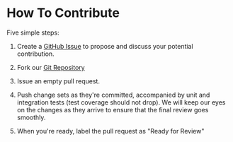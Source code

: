 # How To Contribute

Five simple steps:

1. Create a [GitHub Issue](https://github.com/kode4food/ale/issues)
   to propose and discuss your potential contribution.

2. Fork our [Git Repository](https://github.com/kode4food/ale.git)

3. Issue an empty pull request.

4. Push change sets as they're committed, accompanied by unit and integration
   tests (test coverage should not drop). We will keep our eyes on the
   changes as they arrive to ensure that the final review goes smoothly.

5. When you're ready, label the pull request as "Ready for Review"
